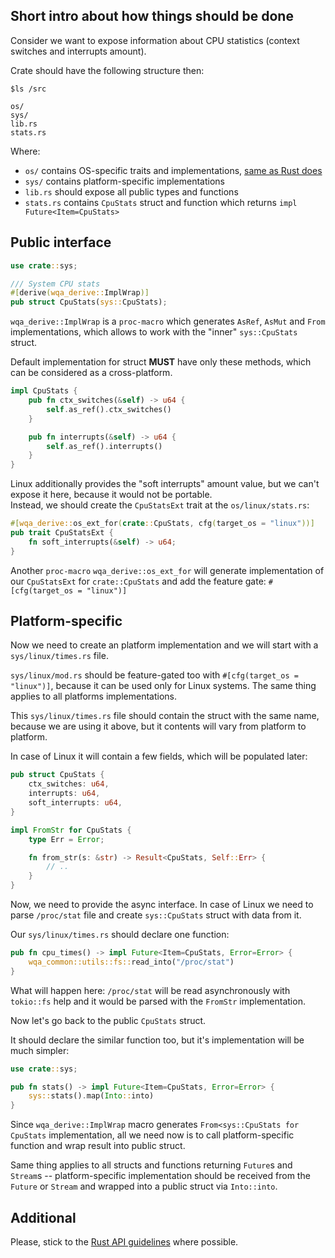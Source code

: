 ## Short intro about how things should be done

Consider we want to expose information about CPU statistics (context switches and interrupts amount).

Crate should have the following structure then:

```
$ls /src

os/
sys/
lib.rs
stats.rs
```

Where:

 * `os/` contains OS-specific traits and implementations, [same as Rust does](https://doc.rust-lang.org/std/os/index.html)
 * `sys/` contains platform-specific implementations
 * `lib.rs` should expose all public types and functions
 * `stats.rs` contains `CpuStats` struct and function which returns `impl Future<Item=CpuStats>`

## Public interface

```rust
use crate::sys;

/// System CPU stats
#[derive(wqa_derive::ImplWrap)]
pub struct CpuStats(sys::CpuStats);
```

`wqa_derive::ImplWrap` is a `proc-macro` which generates `AsRef`, `AsMut` and `From` implementations,
which allows to work with the "inner" `sys::CpuStats` struct.

Default implementation for struct **MUST** have only these methods, which can be
considered as a cross-platform.

```rust
impl CpuStats {
    pub fn ctx_switches(&self) -> u64 {
        self.as_ref().ctx_switches()
    }

    pub fn interrupts(&self) -> u64 {
        self.as_ref().interrupts()
    }
}
```

Linux additionally provides the "soft interrupts" amount value,
but we can't expose it here, because it would not be portable.\
Instead, we should create the `CpuStatsExt` trait at the `os/linux/stats.rs`:

```rust
#[wqa_derive::os_ext_for(crate::CpuStats, cfg(target_os = "linux"))]
pub trait CpuStatsExt {
    fn soft_interrupts(&self) -> u64;
}
```

Another `proc-macro` `wqa_derive::os_ext_for` will generate implementation
of our `CpuStatsExt` for `crate::CpuStats` and add the feature gate: `#[cfg(target_os = "linux")]`

## Platform-specific

Now we need to create an platform implementation and we will start with a `sys/linux/times.rs` file.

`sys/linux/mod.rs` should be feature-gated too with `#[cfg(target_os = "linux")]`,
because it can be used only for Linux systems. The same thing applies to all platforms implementations.

This `sys/linux/times.rs` file should contain the struct with the same name,
because we are using it above, but it contents will vary from platform to platform.

In case of Linux it will contain a few fields, which will be populated later:

```rust
pub struct CpuStats {
    ctx_switches: u64,
    interrupts: u64,
    soft_interrupts: u64,
}

impl FromStr for CpuStats {
    type Err = Error;

    fn from_str(s: &str) -> Result<CpuStats, Self::Err> {
        // ..
    }
}
```

Now, we need to provide the async interface. In case of Linux we need to parse `/proc/stat` file
and create `sys::CpuStats` struct with data from it.

Our `sys/linux/times.rs` should declare one function:

```rust
pub fn cpu_times() -> impl Future<Item=CpuStats, Error=Error> {
    wqa_common::utils::fs::read_into("/proc/stat")
}
```

What will happen here: `/proc/stat` will be read asynchronously with `tokio::fs`
help and it would be parsed with the `FromStr` implementation.

Now let's go back to the public `CpuStats` struct.

It should declare the similar function too, but it's implementation will be much simpler:

```rust
use crate::sys;

pub fn stats() -> impl Future<Item=CpuStats, Error=Error> {
    sys::stats().map(Into::into)
}
```

Since `wqa_derive::ImplWrap` macro generates `From<sys::CpuStats for CpuStats` implementation,
all we need now is to call platform-specific function and wrap result into public struct.

Same thing applies to all structs and functions returning `Future`s and `Stream`s --
platform-specific implementation should be received from the `Future` or `Stream` and wrapped
into a public struct via `Into::into`.

## Additional

Please, stick to the [Rust API guidelines](https://rust-lang-nursery.github.io/api-guidelines/checklist.html)
where possible.

